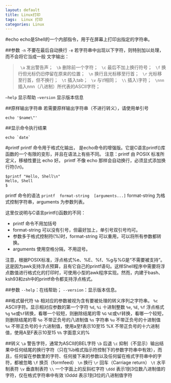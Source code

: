 ```yaml
---
layout: default
title: Linux打印
tags:  Linux 打印
categories: Linux
---
```


#echo
echo是Shell的一个内部指令，用于在屏幕上打印出指定的字符串。

##参数
`-n` 不要在最后自动换行
`-e` 若字符串中出现以下字符，则特别加以处理，而不会将它当成一般
文字输出：
>` \a` 发出警告声；
` \b` 删除前一个字符；
 ` \c` 最后不加上换行符号；
 ` \f` 换行但光标仍旧停留在原来的位置；
 ` \n` 换行且光标移至行首；
 ` \r` 光标移至行首，但不换行；
 ` \t` 插入tab；
 ` \v` 与\f相同；
 ` \\` 插入\字符；
 ` \nnn` 插入nnn（八进制）所代表的ASCII字符；

`–help` 显示帮助
`–version` 显示版本信息

##原样输出字符串
若需要原样输出字符串（不进行转义），请使用单引号

```
echo '$name\"'

```
##显示命令执行结果

```
echo `date`

```

#printf
printf 命令用于格式化输出， 是echo命令的增强版。它是C语言printf()库函数的一个有限的变形，并且在语法上有些不同。
注意：printf 由 POSIX 标准所定义，移植性要比 echo 好。
printf 不像 echo 那样会自动换行，必须显式添加换行符(\n)。

```
$printf "Hello, Shell\n"
Hello, Shell
$

```
printf 命令的语法
`printf  format-string  [arguments...]`
format-string 为格式控制字符串，arguments 为参数列表。

这里仅说明与C语言printf()函数的不同：
* printf 命令不用加括号
* format-string 可以没有引号，但最好加上，单引号双引号均可。
* 参数多于格式控制符(%)时，format-string 可以重用，可以将所有参数都转换。
* arguments 使用空格分隔，不用逗号。

注意，根据POSIX标准，浮点格式%e、%E、%f、%g与%G是“不需要被支持”。这是因为awk支持浮点预算，且有它自己的printf语句。这样Shell程序中需要将浮点数值进行格式化的打印时，可使用小型的awk程序实现。然而，内建于bash、ksh93和zsh中的printf命令都支持浮点格式。

##参数
`--help`：在线帮助；
`--version`：显示版本信息。

##格式替代符
`%b` 相对应的参数被视为含有要被处理的转义序列之字符串。 
`%c` ASCII字符。显示相对应参数的第一个字符 
`%d`, `%i` 十进制整数 
`%e`, `%E`, `%f` 浮点格式 
`%g` `%e`或`%f`转换，看哪一个较短，则删除结尾的零 
`%G` `%E`或`%f`转换，看哪一个较短，则删除结尾的零 
`%o` 不带正负号的八进制值 
`%s` 字符串 
`%u` 不带正负号的十进制值 
`%x` 不带正负号的十六进制值，使用a至f表示10至15 %X 不带正负号的十六进制值，使用A至F表示10至15 
`%%` 字面意义的%

##转义
`\a` 警告字符，通常为ASCII的BEL字符 
`\b` 后退
`\c` 抑制（不显示）输出结果中任何结尾的换行字符（只在%b格式指示符控制下的参数字符串中有效），而且，任何留在参数里的字符、任何接下来的参数以及任何留在格式字符串中的字符，都被忽略
`\f` 换页（formfeed）
`\n` 换行 
`\r` 回车（Carriage return）
`\t` 水平制表符 
`\v` 垂直制表符 
`\\` 一个字面上的反斜杠字符 
`\ddd` 表示1到3位数八进制值的字符，仅在格式字符串中有效 \0ddd 表示1到3位的八进制值字符